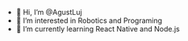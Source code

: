 - 👋 Hi, I’m @AgustLuj
- 👀 I’m interested in Robotics and Programing
- 🌱 I’m currently learning React Native and Node.js

